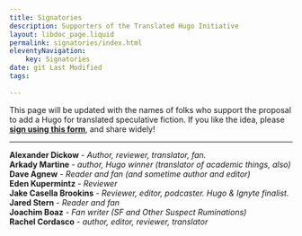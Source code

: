 ```yaml
---
title: Signatories
description: Supporters of the Translated Hugo Initiative
layout: libdoc_page.liquid
permalink: signatories/index.html
eleventyNavigation:
    key: Signatories
date: git Last Modified
tags:
    
---
```


This page will be updated with the names of folks who support the proposal to add a Hugo for translated speculative fiction. If you like the idea, please [**sign using this form**](https://docs.google.com/forms/d/e/1FAIpQLSfzKqYPE3rrvZm0Y8KPEKCNFsXs8j1Sn9qHu48yM-0LWZe5yw/viewform?usp=header), and share widely!

---
**Alexander Dickow** - *Author, reviewer, translator, fan.* <br> 
**Arkady Martine** - *author, Hugo winner (translator of academic things, also)* <br> 
**Dave Agnew** - *Reader and fan (and sometime author and editor)* <br> 
**Eden Kupermintz** - *Reviewer* <br> 
**Jake Casella Brookins** - *Reviewer, editor, podcaster. Hugo & Ignyte finalist.* <br> 
**Jared Stern** - *Reader and fan* <br> 
**Joachim Boaz** - *Fan writer (SF and Other Suspect Ruminations)* <br> 
**Rachel Cordasco** - *author, editor, reviewer, translator* <br> 
